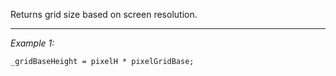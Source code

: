 Returns grid size based on screen resolution.


---
*Example 1:*
```sqf
_gridBaseHeight = pixelH * pixelGridBase;
```